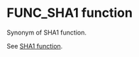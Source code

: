 # FUNC\_SHA1 function<a name="FUNC_SHA1"></a>

Synonym of SHA1 function\. 

See [SHA1 function](SHA1.md)\. 